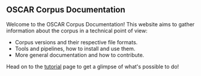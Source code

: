 ## OSCAR Corpus Documentation

Welcome to the OSCAR Corpus Documentation!
This website aims to gather information about the corpus in a technical point of view:

- Corpus versions and their respective file formats.
- Tools and pipelines, how to install and use them.
- More general documentation and how to contribute.

Head on to the [tutorial](tutorial) page to get a glimpse of what's possible to do!
